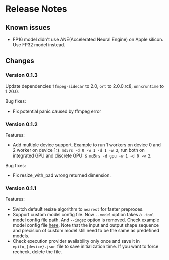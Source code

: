 # Release Notes

## Known issues

- FP16 model didn't use ANE(Accelerated Neural Engine) on Apple silicon. Use FP32 model instead.

## Changes

### Version 0.1.3

Update dependencies `ffmpeg-sidecar` to 2.0, `ort` to 2.0.0.rc8, `onnxruntime` to 1.20.0.

Bug fixes:

- Fix potential panic caused by ffmpeg error

### Version 0.1.2

Features:

- Add multiple device support. Example to run 1 workers on device 0 and 2 worker on device 1:`$ md5rs -d 0 -w 1 -d 1 -w 2`, run both on integrated GPU and discrete GPU: `$ md5rs -d gpu -w 1 -d 0 -w 2`.

Bug fixes:

- Fix resize_with_pad wrong returned dimension.

### Version 0.1.1

Features:

- Switch default resize algorithm to `nearest` for faster preproces.
- Support custom model config file. Now `--model` option takes a `.toml` model config file path. And `--imgsz` option is removed. Check example model config file [here](./models/md_v5a_fp16.toml). Note that the input and output shape sequence and precision of custom model still need to be the same as predefined models.
- Check execution provider availability only once and save it in `epifo_{device}.json` file to save initialization time. If you want to force recheck, delete the file.
